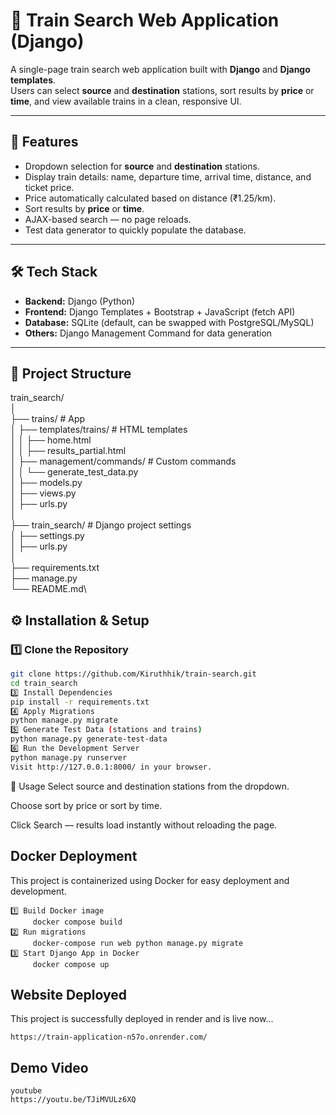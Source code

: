 # 🚆 Train Search Web Application (Django)

A single-page train search web application built with **Django** and **Django templates**.  
Users can select **source** and **destination** stations, sort results by **price** or **time**, and view available trains in a clean, responsive UI.

---

## 📌 Features
- Dropdown selection for **source** and **destination** stations.
- Display train details: name, departure time, arrival time, distance, and ticket price.
- Price automatically calculated based on distance (₹1.25/km).
- Sort results by **price** or **time**.
- AJAX-based search — no page reloads.
- Test data generator to quickly populate the database.

---

## 🛠️ Tech Stack
- **Backend:** Django (Python)
- **Frontend:** Django Templates + Bootstrap + JavaScript (fetch API)
- **Database:** SQLite (default, can be swapped with PostgreSQL/MySQL)
- **Others:** Django Management Command for data generation

---

## 📂 Project Structure
train_search/\
│\
├── trains/ # App\
│ ├── templates/trains/ # HTML templates\
│ │ ├── home.html\
│ │ ├── results_partial.html\
│ ├── management/commands/ # Custom commands\
│ │ └── generate_test_data.py\
│ ├── models.py\
│ ├── views.py\
│ ├── urls.py\
│\
├── train_search/ # Django project settings\
│ ├── settings.py\
│ ├── urls.py\
│\
├── requirements.txt\
├── manage.py\
└── README.md\


## ⚙️ Installation & Setup

### 1️⃣ Clone the Repository
```bash
git clone https://github.com/Kiruthhik/train-search.git
cd train_search
3️⃣ Install Dependencies
pip install -r requirements.txt
4️⃣ Apply Migrations
python manage.py migrate
5️⃣ Generate Test Data (stations and trains)
python manage.py generate-test-data
6️⃣ Run the Development Server
python manage.py runserver
Visit http://127.0.0.1:8000/ in your browser.
```
🔄 Usage
Select source and destination stations from the dropdown.

Choose sort by price or sort by time.

Click Search — results load instantly without reloading the page.


## Docker Deployment

This project is containerized using Docker for easy deployment and development.

```
1️⃣ Build Docker image
     docker compose build
2️⃣ Run migrations
     docker-compose run web python manage.py migrate
3️⃣ Start Django App in Docker
     docker compose up
```
## Website Deployed
This project is successfully deployed in render and is live now...

```
https://train-application-n57o.onrender.com/
```

## Demo Video
```
youtube
https://youtu.be/TJiMVULz6XQ
```

